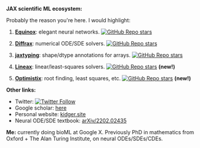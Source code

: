 **JAX scientific ML ecosystem:**

Probably the reason you're here. I would highlight:

1. [**Equinox**](https://github.com/patrick-kidger/equinox): elegant neural networks. [![GitHub Repo stars](https://img.shields.io/github/stars/patrick-kidger/equinox?style=social)](https://github.com/patrick-kidger/equinox)
    
2. [**Diffrax**](https://github.com/patrick-kidger/diffrax): numerical ODE/SDE solvers. [![GitHub Repo stars](https://img.shields.io/github/stars/patrick-kidger/diffrax?style=social)](https://github.com/patrick-kidger/diffrax)

3. [**jaxtyping**](https://github.com/google/jaxtyping): shape/dtype annotations for arrays. [![GitHub Repo stars](https://img.shields.io/github/stars/google/jaxtyping?style=social)](https://github.com/google/jaxtyping)

4. [**Lineax**](https://github.com/google/lineax): linear/least-squares solvers. [![GitHub Repo stars](https://img.shields.io/github/stars/google/lineax?style=social)](https://github.com/google/lineax) **(new!)**

5. [**Optimistix**](https://github.com/patrick-kidger/optimistix): root finding, least squares, etc. [![GitHub Repo stars](https://img.shields.io/github/stars/patrick-kidger/optimistix?style=social)](https://github.com/patrick-kidger/optimistix) **(new!)**

**Other links:**

- Twitter: [![Twitter Follow](https://img.shields.io/twitter/follow/PatrickKidger?style=social)](https://twitter.com/PatrickKidger)
- Google scholar: [here](https://scholar.google.co.uk/citations?user=5cCLsNQAAAAJ)
- Personal website: [kidger.site](https://kidger.site)
- Neural ODE/SDE textbook: [arXiv/2202.02435](https://arxiv.org/abs/2202.02435)

**Me:** currently doing bioML at Google X. Previously PhD in mathematics from Oxford + The Alan Turing Institute, on neural ODEs/SDEs/CDEs.
